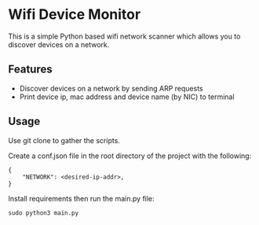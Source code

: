 # Wifi Device Monitor
This is a simple Python based wifi network scanner which allows you to discover devices on a network.

## Features
- Discover devices on a network by sending ARP requests
- Print device ip, mac address and device name (by NIC) to terminal

## Usage
Use git clone to gather the scripts.

Create a conf.json file in the root directory of the project with the following:

```
{
    "NETWORK": <desired-ip-addr>,
}
```

Install requirements then run the main.py file:

```
sudo python3 main.py
```
